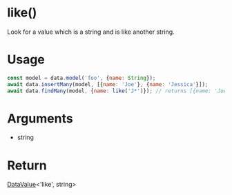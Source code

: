 like()
===

Look for a value which is a string and is like another string.

# Usage

```javascript
const model = data.model('foo', {name: String});
await data.insertMany(model, [{name: 'Joe'}, {name: 'Jessica'}]);
await data.findMany(model, {name: like('J*')}); // returns [{name: 'Joe'}, {name: 'Jessica'}]
```

# Arguments

- string

# Return

[DataValue](../definitions/DataValue)<'like', string>
